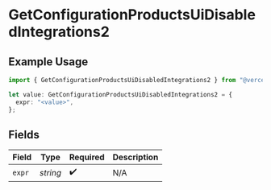 # GetConfigurationProductsUiDisabledIntegrations2

## Example Usage

```typescript
import { GetConfigurationProductsUiDisabledIntegrations2 } from "@vercel/sdk/models/getconfigurationproductsop.js";

let value: GetConfigurationProductsUiDisabledIntegrations2 = {
  expr: "<value>",
};
```

## Fields

| Field              | Type               | Required           | Description        |
| ------------------ | ------------------ | ------------------ | ------------------ |
| `expr`             | *string*           | :heavy_check_mark: | N/A                |